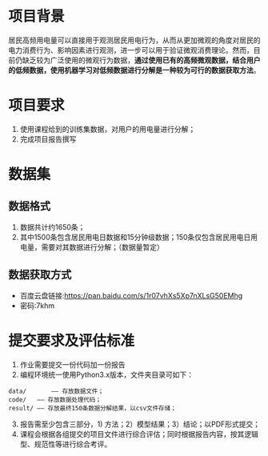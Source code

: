 # 项目背景

居民高频用电量可以直接用于观测居民用电行为，从而从更加微观的角度对居民的电力消费行为、影响因素进行观测，进一步可以用于验证微观消费理论。然而，目前仍缺乏较为广泛使用的微观行为数据，**通过使用已有的高频微观数据，结合用户的低频数据，使用机器学习对低频数据进行分解是一种较为可行的数据获取方法**。

# 项目要求

1. 使用课程给到的训练集数据，对用户的用电量进行分解；
2.	完成项目报告撰写

# 数据集

## 数据格式

1.	数据共计约1650条；
2.	其中1500条包含居民用电日数据和15分钟级数据；150条仅包含居民用电日用电量，需要对其数据进行分解；（数据量暂定）

## 数据获取方式

* 百度云盘链接:https://pan.baidu.com/s/1r07vhXs5Xp7nXLsG50EMhg
* 密码:7khm

# 提交要求及评估标准

1.	作业需要提交一份代码加一份报告
2.	编程环境统一使用Python3.x版本，文件夹目录可如下：

```
data/		—— 存放数据文件；
code/ 	—— 存放数据处理代码；
result/	—— 存放最终150条数据分解结果，以csv文件存储；
```

3.	报告需至少包含三部分，1) 方法；2）模型结果；3）结论；以PDF形式提交；
4.	课程会根据各组提交的项目文件进行综合评估；同时根据报告内容，按其逻辑型、规范性等进行综合考评。


